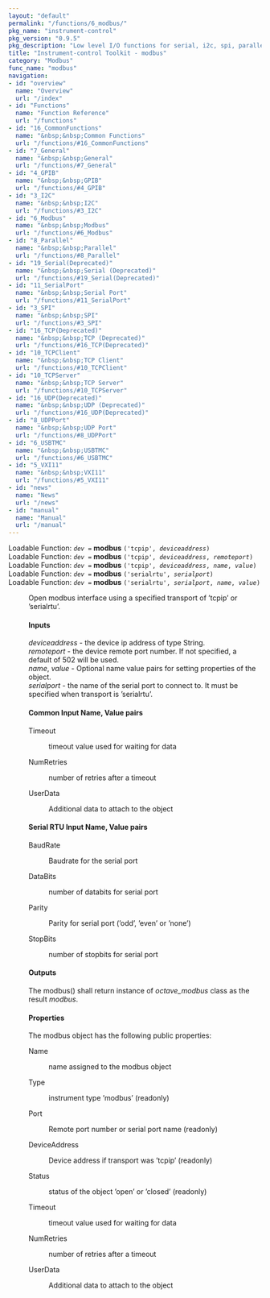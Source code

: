```yaml
---
layout: "default"
permalink: "/functions/6_modbus/"
pkg_name: "instrument-control"
pkg_version: "0.9.5"
pkg_description: "Low level I/O functions for serial, i2c, spi, parallel, tcp, gpib, modbus, vxi11, udp and usbtmc interfaces."
title: "Instrument-control Toolkit - modbus"
category: "Modbus"
func_name: "modbus"
navigation:
- id: "overview"
  name: "Overview"
  url: "/index"
- id: "Functions"
  name: "Function Reference"
  url: "/functions"
- id: "16_CommonFunctions"
  name: "&nbsp;&nbsp;Common Functions"
  url: "/functions/#16_CommonFunctions"
- id: "7_General"
  name: "&nbsp;&nbsp;General"
  url: "/functions/#7_General"
- id: "4_GPIB"
  name: "&nbsp;&nbsp;GPIB"
  url: "/functions/#4_GPIB"
- id: "3_I2C"
  name: "&nbsp;&nbsp;I2C"
  url: "/functions/#3_I2C"
- id: "6_Modbus"
  name: "&nbsp;&nbsp;Modbus"
  url: "/functions/#6_Modbus"
- id: "8_Parallel"
  name: "&nbsp;&nbsp;Parallel"
  url: "/functions/#8_Parallel"
- id: "19_Serial(Deprecated)"
  name: "&nbsp;&nbsp;Serial (Deprecated)"
  url: "/functions/#19_Serial(Deprecated)"
- id: "11_SerialPort"
  name: "&nbsp;&nbsp;Serial Port"
  url: "/functions/#11_SerialPort"
- id: "3_SPI"
  name: "&nbsp;&nbsp;SPI"
  url: "/functions/#3_SPI"
- id: "16_TCP(Deprecated)"
  name: "&nbsp;&nbsp;TCP (Deprecated)"
  url: "/functions/#16_TCP(Deprecated)"
- id: "10_TCPClient"
  name: "&nbsp;&nbsp;TCP Client"
  url: "/functions/#10_TCPClient"
- id: "10_TCPServer"
  name: "&nbsp;&nbsp;TCP Server"
  url: "/functions/#10_TCPServer"
- id: "16_UDP(Deprecated)"
  name: "&nbsp;&nbsp;UDP (Deprecated)"
  url: "/functions/#16_UDP(Deprecated)"
- id: "8_UDPPort"
  name: "&nbsp;&nbsp;UDP Port"
  url: "/functions/#8_UDPPort"
- id: "6_USBTMC"
  name: "&nbsp;&nbsp;USBTMC"
  url: "/functions/#6_USBTMC"
- id: "5_VXI11"
  name: "&nbsp;&nbsp;VXI11"
  url: "/functions/#5_VXI11"
- id: "news"
  name: "News"
  url: "/news"
- id: "manual"
  name: "Manual"
  url: "/manual"
---
```

<dl class="first-deftypefn">
<dt class="deftypefn" id="index-modbus"><span class="category-def">Loadable Function: </span><span><code class="def-type"><var class="var">dev</var> =</code> <strong class="def-name">modbus</strong> <code class="def-code-arguments">('tcpip', <var class="var">deviceaddress</var>)</code><a class="copiable-link" href="#index-modbus"></a></span></dt>
<dt class="deftypefnx def-cmd-deftypefn" id="index-modbus-1"><span class="category-def">Loadable Function: </span><span><code class="def-type"><var class="var">dev</var> =</code> <strong class="def-name">modbus</strong> <code class="def-code-arguments">('tcpip', <var class="var">deviceaddress</var>, <var class="var">remoteport</var>)</code><a class="copiable-link" href="#index-modbus-1"></a></span></dt>
<dt class="deftypefnx def-cmd-deftypefn" id="index-modbus-2"><span class="category-def">Loadable Function: </span><span><code class="def-type"><var class="var">dev</var> =</code> <strong class="def-name">modbus</strong> <code class="def-code-arguments">('tcpip', <var class="var">deviceaddress</var>, <var class="var">name</var>, <var class="var">value</var>)</code><a class="copiable-link" href="#index-modbus-2"></a></span></dt>
<dt class="deftypefnx def-cmd-deftypefn" id="index-modbus-3"><span class="category-def">Loadable Function: </span><span><code class="def-type"><var class="var">dev</var> =</code> <strong class="def-name">modbus</strong> <code class="def-code-arguments">('serialrtu', <var class="var">serialport</var>)</code><a class="copiable-link" href="#index-modbus-3"></a></span></dt>
<dt class="deftypefnx def-cmd-deftypefn" id="index-modbus-4"><span class="category-def">Loadable Function: </span><span><code class="def-type"><var class="var">dev</var> =</code> <strong class="def-name">modbus</strong> <code class="def-code-arguments">('serialrtu', <var class="var">serialport</var>, <var class="var">name</var>, <var class="var">value</var>)</code><a class="copiable-link" href="#index-modbus-4"></a></span></dt>
<dd> 
<p>Open modbus interface using a specified transport of &rsquo;tcpip&rsquo; or &rsquo;serialrtu&rsquo;.
</p> 
<h4 class="subsubheading" id="Inputs"><span>Inputs<a class="copiable-link" href="#Inputs"></a></span></h4>
<p><var class="var">deviceaddress</var> - the device ip address of type String.<br>
 <var class="var">remoteport</var> - the device remote port number. If not specified, a default of 502 will be used.<br>
 <var class="var">name</var>, <var class="var">value</var> - Optional name value pairs for setting properties of the object.<br>
 <var class="var">serialport</var> - the name of the serial port to connect to. It must be specified when transport is &rsquo;serialrtu&rsquo;.<br>
</p> 
<h4 class="subsubheading" id="Common-Input-Name_002c-Value-pairs"><span>Common Input Name, Value pairs<a class="copiable-link" href="#Common-Input-Name_002c-Value-pairs"></a></span></h4>
<dl class="table">
<dt>Timeout</dt>
<dd><p>timeout value used for waiting for data
 </p></dd>
<dt>NumRetries</dt>
<dd><p>number of retries after a timeout
 </p></dd>
<dt>UserData</dt>
<dd><p>Additional data to attach to the object
 </p></dd>
</dl>
 
<h4 class="subsubheading" id="Serial-RTU-Input-Name_002c-Value-pairs"><span>Serial RTU Input Name, Value pairs<a class="copiable-link" href="#Serial-RTU-Input-Name_002c-Value-pairs"></a></span></h4>
<dl class="table">
<dt>BaudRate</dt>
<dd><p>Baudrate for the serial port
 </p></dd>
<dt>DataBits</dt>
<dd><p>number of databits for serial port
 </p></dd>
<dt>Parity</dt>
<dd><p>Parity for serial port (&rsquo;odd&rsquo;, &rsquo;even&rsquo; or &rsquo;none&rsquo;)
 </p></dd>
<dt>StopBits</dt>
<dd><p>number of stopbits for serial port
 </p></dd>
</dl>
 
<h4 class="subsubheading" id="Outputs"><span>Outputs<a class="copiable-link" href="#Outputs"></a></span></h4>
<p>The modbus() shall return instance of <var class="var">octave_modbus</var> class as the result <var class="var">modbus</var>.
</p> 
<h4 class="subsubheading" id="Properties"><span>Properties<a class="copiable-link" href="#Properties"></a></span></h4>
<p>The modbus object has the following public properties:
 </p><dl class="table">
<dt>Name</dt>
<dd><p>name assigned to the modbus object
 </p></dd>
<dt>Type</dt>
<dd><p>instrument type &rsquo;modbus&rsquo; (readonly)
 </p></dd>
<dt>Port</dt>
<dd><p>Remote port number or serial port name (readonly)
 </p></dd>
<dt>DeviceAddress</dt>
<dd><p>Device address if transport was &rsquo;tcpip&rsquo; (readonly)
 </p></dd>
<dt>Status</dt>
<dd><p>status of the object &rsquo;open&rsquo; or &rsquo;closed&rsquo; (readonly)
 </p></dd>
<dt>Timeout</dt>
<dd><p>timeout value used for waiting for data
 </p></dd>
<dt>NumRetries</dt>
<dd><p>number of retries after a timeout
 </p></dd>
<dt>UserData</dt>
<dd><p>Additional data to attach to the object
 </p></dd>
</dl>
</dd></dl>
